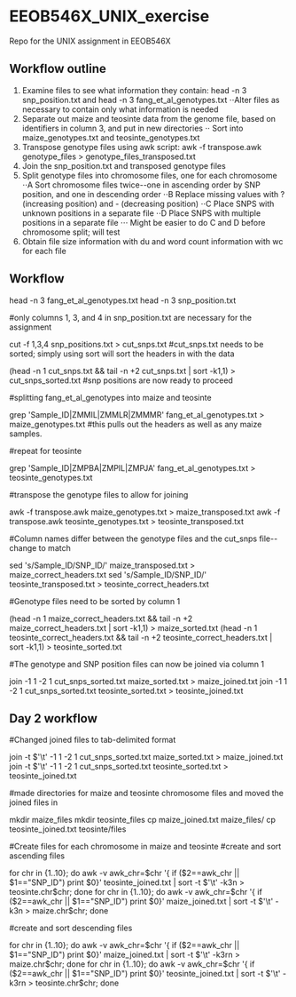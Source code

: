 # EEOB546X_UNIX_exercise
Repo for the UNIX assignment in EEOB546X

## Workflow outline
1. Examine files to see what information they contain: head -n 3 snp_position.txt and head -n 3 fang_et_al_genotypes.txt
⋅⋅Alter files as necessary to contain only what information is needed
2. Separate out maize and teosinte data from the genome file, based on identifiers in column 3, and put in new directories
⋅⋅ Sort into maize_genotypes.txt and teosinte_genotypes.txt
3. Transpose genotype files using awk script: awk -f transpose.awk genotype_files > genotype_files_transposed.txt
4. Join the snp_position.txt and transposed genotype files
5. Split genotype files into chromosome files, one for each chromosome
⋅⋅A Sort chromosome files twice--one in ascending order by SNP position, and one in descending order
⋅⋅B Replace missing values with ? (increasing position) and - (decreasing position)
⋅⋅C Place SNPS with unknown positions in a separate file
⋅⋅D Place SNPS with multiple positions in a separate file
⋅⋅⋅ Might be easier to do C and D before chromosome split; will test
6. Obtain file size information with du and word count information with wc for each file

## Workflow
head -n 3 fang_et_al_genotypes.txt
head -n 3 snp_position.txt

#only columns 1, 3, and 4 in snp_position.txt are necessary for the assignment

cut -f 1,3,4 snp_positions.txt > cut_snps.txt
#cut_snps.txt needs to be sorted; simply using sort will sort the headers in with the data

(head -n 1 cut_snps.txt && tail -n +2 cut_snps.txt | sort -k1,1) > cut_snps_sorted.txt
#snp positions are now ready to proceed

#splitting fang_et_al_genotypes into maize and teosinte

grep 'Sample_ID\|ZMMIL\|ZMMLR\|ZMMMR' fang_et_al_genotypes.txt > maize_genotypes.txt
  #this pulls out the headers as well as any maize samples.
  
#repeat for teosinte

grep 'Sample_ID\|ZMPBA\|ZMPIL\|ZMPJA' fang_et_al_genotypes.txt > teosinte_genotypes.txt

#transpose the genotype files to allow for joining

awk -f transpose.awk maize_genotypes.txt > maize_transposed.txt
awk -f transpose.awk teosinte_genotypes.txt > teosinte_transposed.txt

#Column names differ between the genotype files and the cut_snps file--change to match

sed 's/Sample_ID/SNP_ID/' maize_transposed.txt > maize_correct_headers.txt
sed 's/Sample_ID/SNP_ID/' teosinte_transposed.txt > teosinte_correct_headers.txt

#Genotype files need to be sorted by column 1

(head -n 1 maize_correct_headers.txt && tail -n +2 maize_correct_headers.txt | sort -k1,1) > maize_sorted.txt
(head -n 1 teosinte_correct_headers.txt && tail -n +2 teosinte_correct_headers.txt | sort -k1,1) > teosinte_sorted.txt

#The genotype and SNP position files can now be joined via column 1

join -1 1 -2 1 cut_snps_sorted.txt maize_sorted.txt > maize_joined.txt
join -1 1 -2 1 cut_snps_sorted.txt teosinte_sorted.txt > teosinte_joined.txt

## Day 2 workflow

#Changed joined files to tab-delimited format

join -t $'\t' -1 1 -2 1 cut_snps_sorted.txt maize_sorted.txt > maize_joined.txt
join -t $'\t' -1 1 -2 1 cut_snps_sorted.txt teosinte_sorted.txt > teosinte_joined.txt

#made directories for maize and teosinte chromosome files and moved the joined files in

mkdir maize_files
mkdir teosinte_files
cp maize_joined.txt maize_files/
cp teosinte_joined.txt teosinte/files

#Create files for each chromosome in maize and teosinte
  #create and sort ascending files
  
for chr in {1..10}; do awk -v awk_chr=$chr '{ if ($2==awk_chr || $1=="SNP_ID") print $0}' teosinte_joined.txt | sort -t $'\t' -k3n > teosinte.chr$chr; done
for chr in {1..10}; do awk -v awk_chr=$chr '{ if ($2==awk_chr || $1=="SNP_ID") print $0}' maize_joined.txt | sort -t $'\t' -k3n > maize.chr$chr; done

  #create and sort descending files
  
for chr in {1..10}; do awk -v awk_chr=$chr '{ if ($2==awk_chr || $1=="SNP_ID") print $0}' maize_joined.txt | sort -t $'\t' -k3rn > maize.chr$chr; done
for chr in {1..10}; do awk -v awk_chr=$chr '{ if ($2==awk_chr || $1=="SNP_ID") print $0}' teosinte_joined.txt | sort -t $'\t' -k3rn > teosinte.chr$chr; done
